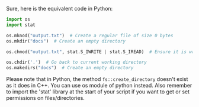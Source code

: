 Sure, here is the equivalent code in Python:

```python
import os
import stat

os.mknod("output.txt")  # Create a regular file of size 0 bytes
os.mkdir("docs")  # Create an empty directory

os.chmod("output.txt", stat.S_IWRITE | stat.S_IREAD)  # Ensure it is writable by the user

os.chdir('.')  # Go back to current working directory
os.makedirs("docs")  # Create an empty directory
```
Please note that in Python, the method `fs::create_directory` doesn't exist as it does in C++. You can use os module of python instead. Also remember to import the 'stat' library at the start of your script if you want to get or set permissions on files/directories.
```im_start|>

